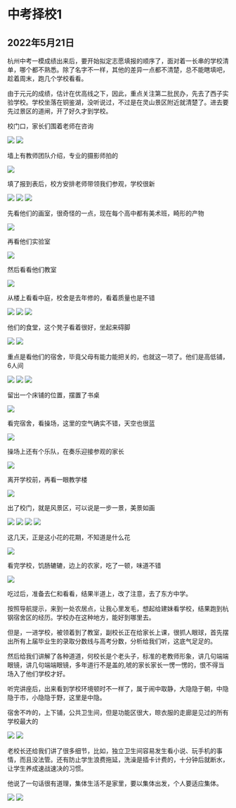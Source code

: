 中考择校1
=======================

2022年5月21日
-----------------------

杭州中考一模成绩出来后，要开始拟定志愿填报的顺序了，面对着一长串的学校清单，哪个都不熟悉。除了名字不一样，其他的差异一点都不清楚，总不能瞎填吧，趁着周末，跑几个学校看看。


由于元元的成绩，估计在优高线之下，因此，重点关注第二批民办，先去了西子实验学校。学校坐落在铜鉴湖，没听说过，不过是在灵山景区附近就清楚了。进去要先过景区的道闸，开了好久才到学校。

校门口，家长们围着老师在咨询

![]({{site.url}}/assets/blog-images/20220521/1-2.jpg)
![]({{site.url}}/assets/blog-images/20220521/1-3.jpg)

墙上有教师团队介绍，专业的摄影师拍的

![]({{site.url}}/assets/blog-images/20220521/1-36.jpg)

填了报到表后，校方安排老师带领我们参观，学校很新

![]({{site.url}}/assets/blog-images/20220521/1-1.jpg)
![]({{site.url}}/assets/blog-images/20220521/1-6.jpg)
![]({{site.url}}/assets/blog-images/20220521/1-7.jpg)

先看他们的画室，很奇怪的一点，现在每个高中都有美术班，畸形的产物

![]({{site.url}}/assets/blog-images/20220521/1-4.jpg)

再看他们实验室

![]({{site.url}}/assets/blog-images/20220521/1-5.jpg)

然后看看他们教室

![]({{site.url}}/assets/blog-images/20220521/1-8.jpg)

从楼上看看中庭，校舍是去年修的，看着质量也是不错

![]({{site.url}}/assets/blog-images/20220521/1-9.jpg)
![]({{site.url}}/assets/blog-images/20220521/1-10.jpg)
![]({{site.url}}/assets/blog-images/20220521/1-11.jpg)

他们的食堂，这个凳子看着很好，坐起来碍脚

![]({{site.url}}/assets/blog-images/20220521/1-12.jpg)
![]({{site.url}}/assets/blog-images/20220521/1-13.jpg)

重点是看他们的宿舍，毕竟父母有能力能把关的，也就这一项了。他们是高低铺，6人间

![]({{site.url}}/assets/blog-images/20220521/1-15.jpg)
![]({{site.url}}/assets/blog-images/20220521/1-18.jpg)
![]({{site.url}}/assets/blog-images/20220521/1-22.jpg)

留出一个床铺的位置，摆置了书桌

![]({{site.url}}/assets/blog-images/20220521/1-14.jpg)

看完宿舍，看操场，这里的空气确实不错，天空也很蓝

![]({{site.url}}/assets/blog-images/20220521/1-23.jpg)

操场上还有个乐队，在奏乐迎接参观的家长

![]({{site.url}}/assets/blog-images/20220521/1-25.jpg)

离开学校前，再看一眼教学楼

![]({{site.url}}/assets/blog-images/20220521/1-24.jpg)

出了校门，就是风景区，可以说是一步一景，美景如画

![]({{site.url}}/assets/blog-images/20220521/1-26.jpg)
![]({{site.url}}/assets/blog-images/20220521/1-27.jpg)
![]({{site.url}}/assets/blog-images/20220521/1-28.jpg)
![]({{site.url}}/assets/blog-images/20220521/1-33.jpg)

这几天，正是这小花的花期，不知道是什么花

![]({{site.url}}/assets/blog-images/20220521/1-34.jpg)

看完学校，饥肠辘辘，边上的农家，吃了一顿，味道不错

![]({{site.url}}/assets/blog-images/20220521/1-35.jpg)

吃过后，准备去仁和看看，结果半道上，改了注意，去了东方中学。

按照导航提示，来到一处农居点，让我心里发毛，想起给建妹看学校，结果跑到杭钢宿舍区的经历。学校办在这种地方，能好到哪里去。

但是，一进学校，被领着到了教室，副校长正在给家长上课，很抓人眼球，首先摆出所有上届毕业生的录取分数线与高考分数，分析给我们听，这底气足足的。

然后给我们讲解了各种道道，何校长是个老头子，标准的老教师形象，讲几句端端眼镜，讲几句端端眼镜，多年道行不是盖的,唬的家长家长一愣一愣的，恨不得当场入了他们学校才好。

听完讲座后，出来看到学校环境顿时不一样了，属于闹中取静，大隐隐于朝，中隐隐于市，小隐隐于野，这里是中隐。

宿舍不咋的，上下铺，公共卫生间，但是功能区很大，晾衣服的走廊是见过的所有学校最大的

![]({{site.url}}/assets/blog-images/20220521/1-37.jpg)
![]({{site.url}}/assets/blog-images/20220521/1-38.jpg)

老校长还给我们讲了很多细节，比如，独立卫生间容易发生看小说、玩手机的事情，而且没法管。还有防止学生浪费拖延，洗澡是插卡计费的，十分钟后就断水，让学生养成速战速决的习惯。

他说了一句话很有道理，集体生活不是家里，要以集体出发，个人要适应集体。

![]({{site.url}}/assets/blog-images/20220521/1-39.jpg)
![]({{site.url}}/assets/blog-images/20220521/1-40.jpg)